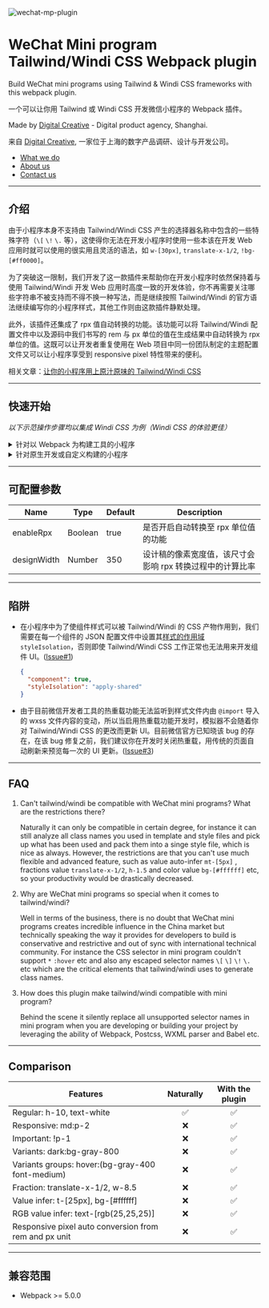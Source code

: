 ![wechat-mp-plugin](https://user-images.githubusercontent.com/3030587/158826917-30c79222-b79d-4857-88f9-7e4184d1e771.jpg)

# WeChat Mini program Tailwind/Windi CSS Webpack plugin

Build WeChat mini programs using Tailwind & Windi CSS frameworks with this webpack plugin.

一个可以让你用 Tailwind 或 Windi CSS 开发微信小程序的 Webpack 插件。

Made by [Digital Creative](https://en.digitalcreative.cn/) - Digital product agency, Shanghai.

来自 [Digital Creative](https://digitalcreative.cn/), 一家位于上海的数字产品调研、设计与开发公司。

- [What we do](https://en.digitalcreative.cn/what-we-do/)
- [About us](https://en.digitalcreative.cn/about)
- [Contact us](https://en.digitalcreative.cn/contact)

- - -
## 介绍

由于小程序本身不支持由 Tailwind/Windi CSS 产生的选择器名称中包含的一些特殊字符（`\[` `\!` `\.` 等），这使得你无法在开发小程序时使用一些本该在开发 Web 应用时就可以使用的很实用且灵活的语法，如 `w-[30px]`, `translate-x-1/2`, `!bg-[#ff0000]`。

为了突破这一限制，我们开发了这一款插件来帮助你在开发小程序时依然保持着与使用 Tailwind/Windi 开发 Web 应用时高度一致的开发体验，你不再需要关注哪些字符串不被支持而不得不换一种写法，而是继续按照 Tailwind/Windi 的官方语法继续编写你的小程序样式，其他工作则由这款插件静默处理。

此外，该插件还集成了 rpx 值自动转换的功能。该功能可以将 Tailwind/Windi 配置文件中以及源码中我们书写的 rem 与 px 单位的值在生成结果中自动转换为 rpx 单位的值。这既可以让开发者重复使用在 Web 项目中同一份团队制定的主题配置文件又可以让小程序享受到 responsive pixel 特性带来的便利。

相关文章：[让你的小程序用上原汁原味的 Tailwind/Windi CSS](https://juejin.cn/post/7093809282272985119/)

- - -
## 快速开始

*以下示范操作步骤均以集成 Windi CSS 为例（Windi CSS 的体验更佳）*

<details>

<summary>针对以 Webpack 为构建工具的小程序</summary>

### 基于 MPX 框架（典型的 Webpack 类小程序示范）

[MPX](https://mpxjs.cn/), 一款具有优秀开发体验和深度性能优化的增强型跨端小程序框架。

#### 安装 windicss-webpack-plugin

```sh
npm i windicss-webpack-plugin -D
```

> 可参考 Windi CSS [官方文档](https://windicss.org/integrations/webpack.html)了解更多细节

#### 安装 @dcasia/mini-program-tailwind-webpack-plugin

```sh
npm i @dcasia/mini-program-tailwind-webpack-plugin -D
```

#### 更新 Windi CSS 配置文件

```javascript
//windi.config.js
export default {
  //...
  prefixer: false,
  extract: {
    // 将 .mpx 文件纳入范围（其余 Webpack 类小程序根据项目本身的文件后缀酌情设置）
    include: ['src/**/*.{css,html,mpx}'],
    // 忽略部分文件夹
    exclude: ['node_modules', '.git', 'dist']
  },
  corePlugins: {
    // 禁用掉在小程序环境中不可能用到的 plugins
    container: false
  }
  //...
}
```

#### 更新 webpack 配置文件

```javascript
//webpack.base.conf.js
const WindiCSSWebpackPlugin = require("windicss-webpack-plugin");
const MiniProgramTailwindWebpackPlugin = require("@dcasia/mini-program-tailwind-webpack-plugin")

module.exports = {
  //...
  plugins: [
    new WindiCSSWebpackPlugin(),
    new MiniProgramTailwindWebpackPlugin({
      enableRpx: true,
      designWidth: 350
    })
  ]
}
```

#### 在 app.mpx 中引入 Windi CSS 的产物

```html
<style src="windi-utilities.css"></style>
```
  
*对于其余 Webpack 类小程序，可参考类似的方式在入口的样式文件中引入 `windi-utilities.wxss` 即可*

#### 完成
开始享受在小程序项目中由 Windi CSS 带来的高效开发体验 🎉

#### 案例
[MPX 集成案例](./examples/mpx)
  
</details>

<details>

<summary>针对原生开发或自定义构建的小程序</summary>

### 基于原生开发或自定义构建工具的小程序
  
无论你的项目基于什么 bundler 或 task runner 工具进行开发，只要有一个可编程的文件监听与处理服务便可以进行自定义实现。但这里需要明确的一点是，若要想在以原生开发模式的基础之上去集成本插件的功能，我们需要去额外的启动一套可编程的文件监听处理服务，这个服务通常由配置好的 Webpack, Gulp 等第三方工具完成。但如果你是通过 Tailwind/Windi CSS 官方的 CLI 进行小程序 UI 开发，那遗憾的是由于该 CLI 不支持插件机制而且不可能支持对于模板文件的修改，所以无法进行实现自定义。

我们将核心功能解耦并打包进了 `dist/universal-handler.js` 文件中，若你想在自定义的构建工具中集成本插件的核心功能，可以在工作流逻辑中引入 `universal-handler`：

```javascript
const { handleSource } = require('@dcasia/mini-program-tailwind-webpack-plugin/dist/universal-handler')
```

随后处理 template:
```javascript
const rawContent = '<view class="w-10 h-[0.5px] text-[#ffffff]"></view>'
const handledTemplate = handleSource('template', rawContent, options) // 'template' 为常量，设置文件类型为模板文件
```

处理 style:
```javascript
const rawContent = '.h-\\[0\\.5px\\] {height: 0.5px;}'
const handledStyle = handleSource('style', rawContent, options) // 'style' 为常量，设置文件类型为样式文件
```

此后你便可以将处理过的字符串返回至工作流原本的流程中来生成最终的文件。

> 对于自定义实现过程中涉及到其他方面的细节可参考[小程序集成 Windi CSS 的自定义实现](https://juejin.cn/post/7093809282272985119#heading-5)

#### 案例
[原生小程序集成案例（基于 Gulp）](./examples/native)

</details>

- - -
## 可配置参数

| Name        | Type    | Default | Description                                               |
| ----------- | ------- | ------- | --------------------------------------------------------- |
| enableRpx   | Boolean | true    | 是否开启自动转换至 rpx 单位值的功能                       |
| designWidth | Number  | 350     | 设计稿的像素宽度值，该尺寸会影响 rpx 转换过程中的计算比率 |

- - -

## 陷阱
- 在小程序中为了使组件样式可以被 Tailwind/Windi 的 CSS 产物作用到，我们需要在每一个组件的 JSON 配置文件中设置其[样式的作用域](https://developers.weixin.qq.com/miniprogram/dev/framework/custom-component/wxml-wxss.html#%E7%BB%84%E4%BB%B6%E6%A0%B7%E5%BC%8F%E9%9A%94%E7%A6%BB) `styleIsolation`，否则即使 Tailwind/Windi CSS 工作正常也无法用来开发组件 UI。([Issue#1](https://github.com/dcasia/wechat-mini-program-tailwind/issues/1))
    ```json
    {
      "component": true,
      "styleIsolation": "apply-shared"
    }
    ```
- 由于目前微信开发者工具的热重载功能无法监听到样式文件内由 `@import` 导入的 wxss 文件内容的变动，所以当启用热重载功能开发时，模拟器不会随着你对 Tailwind/Windi CSS 的更改而更新 UI。目前微信官方已知晓该 bug 的存在，在该 bug 修复之前，我们建议你在开发时关闭热重载，用传统的页面自动刷新来预览每一次的 UI 更新。([Issue#3](https://github.com/dcasia/wechat-mini-program-tailwind/issues/3))

- - -

## FAQ

1. Can't tailwind/windi be compatible with WeChat mini programs? What are the restrictions there?

   Naturally it can only be compatible in certain degree, for instance it can still analyze all class names you used in template and style files and pick up what has been used and pack them into a singe style file, which is nice as always. However, the restrictions are that you can't use much flexible and advanced feature, such as value auto-infer `mt-[5px]` , fractions value `translate-x-1/2`, `h-1.5` and color value `bg-[#ffffff]` etc, so your productivity would be drastically decreased.

2. Why are WeChat mini programs so special when it comes to tailwind/windi?

   Well in terms of the business, there is no doubt that WeChat mini programs creates incredible influence in the China market but technically speaking the way it provides for developers to build is conservative and restrictive and out of sync with international technical community. For instance the CSS selector in mini program couldn't support `*` `:hover` etc and also any escaped selector names `\[` `\]` `\!` `\.` etc which are the critical elements that tailwind/windi uses to generate class names.

3. How does this plugin make tailwind/windi compatible with mini program?

   Behind the scene it silently replace all unsupported selector names in mini program when you are developing or building your project by leveraging the ability of Webpack, Postcss, WXML parser and Babel etc.

- - -
## Comparison

| Features                                              | Naturally | With the plugin |
|-------------------------------------------------------|:---------:|:---------------:|
| Regular: h-10, text-white                             | ✅         | ✅               |
| Responsive: md:p-2                                    | ❌         | ✅               |
| Important: !p-1                                       | ❌         | ✅               |
| Variants: dark:bg-gray-800                            | ❌         | ✅               |
| Variants groups: hover:(bg-gray-400 font-medium)      | ❌         | ✅               |
| Fraction: translate-x-1/2, w-8.5                      | ❌         | ✅               |
| Value infer: t-[25px], bg-[#ffffff]                   | ❌         | ✅               |
| RGB value infer: text-[rgb(25,25,25)]                 | ❌         | ✅               |
| Responsive pixel auto conversion from rem and px unit | ❌         | ✅               |

- - -
## 兼容范围

- Webpack >= 5.0.0



